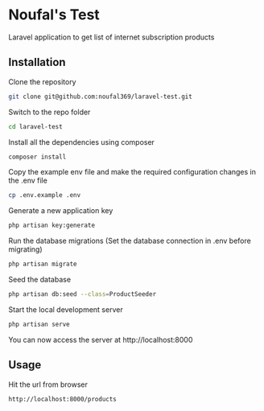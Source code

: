 # Noufal's Test

Laravel application to get list of internet subscription products

## Installation

Clone the repository

```bash
git clone git@github.com:noufal369/laravel-test.git
```


Switch to the repo folder

```bash
cd laravel-test
```


Install all the dependencies using composer

```bash
composer install
```


Copy the example env file and make the required configuration changes in the .env file

```bash
cp .env.example .env
```


Generate a new application key

```bash
php artisan key:generate
```

Run the database migrations (Set the database connection in .env before migrating)

```bash
php artisan migrate
```

Seed the database

```bash
php artisan db:seed --class=ProductSeeder
```
Start the local development server

```bash
php artisan serve
```
You can now access the server at http://localhost:8000


## Usage
Hit the url from browser
```bash
http://localhost:8000/products
```

